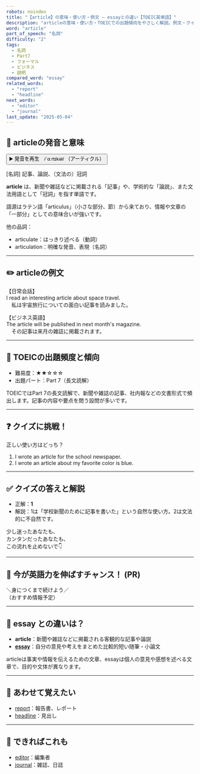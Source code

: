 ```yaml
---
robots: noindex
title: "【article】の意味・使い方・例文 ― essayとの違い【TOEIC英単語】"
description: "articleの意味・使い方・TOEICでの出題傾向をやさしく解説。例文・クイズ付きでessayとの違いもわかりやすく学べます。"
word: "article"
part_of_speech: "名詞"
difficulty: "2"
tags:
  - 名詞
  - Part7
  - フォーマル
  - ビジネス
  - 説明
compared_word: "essay"
related_words:
  - "report"
  - "headline"
next_words:
  - "editor"
  - "journal"
last_update: "2025-05-04"
---
```


## 🔰 articleの発音と意味

<button class="play-audio" onclick="playTTS('article')">
  <span class="play-audio-main">
    ▶️ 発音を再生　/ˈɑːrtɪkəl/
  </span>
  <span class="play-audio-sub">
    （アーティクル）
  </span>
</button>

[名詞] 記事、論説、（文法の）冠詞

**article** は、新聞や雑誌などに掲載される「記事」や、学術的な「論説」、また文法用語として「冠詞」を指す単語です。

語源はラテン語「articulus」（小さな部分、節）から来ており、情報や文章の「一部分」としての意味合いが強いです。

他の品詞：  
- articulate：はっきり述べる（動詞）
- articulation：明確な発音、表現（名詞）

---

## ✏️ articleの例文

【日常会話】  
I read an interesting article about space travel.  
　私は宇宙旅行についての面白い記事を読みました。

【ビジネス英語】  
The article will be published in next month's magazine.  
　その記事は来月の雑誌に掲載されます。

---

## 🎯 TOEICの出題頻度と傾向

- 難易度：★★☆☆☆
- 出題パート：Part 7（長文読解）

TOEICではPart 7の長文読解で、新聞や雑誌の記事、社内報などの文書形式で頻出します。記事の内容や要点を問う設問が多いです。

---

## ❓ クイズに挑戦！

正しい使い方はどっち？

1. I wrote an article for the school newspaper.  
2. I wrote an article about my favorite color is blue.

---

## ✅ クイズの答えと解説

- 正解：**1**
- 解説：1は「学校新聞のために記事を書いた」という自然な使い方。2は文法的に不自然です。

少し迷ったあなたも、  
カンタンだったあなたも、  
この流れを止めないで👇️

---

## 🚀 今が英語力を伸ばすチャンス！ (PR)

<div class="info-center">
＼身につくまで続けよう／<br>  
（おすすめ情報予定）
</div>

---

## 🤔  essay との違いは？

- **article**：新聞や雑誌などに掲載される客観的な記事や論説
- **[essay](/word/essay/)**：自分の意見や考えをまとめた比較的短い随筆・小論文

articleは事実や情報を伝えるための文章、essayは個人の意見や感想を述べる文章で、目的や文体が異なります。

---

## 🧩 あわせて覚えたい

- [report](/word/report/)：報告書、レポート
- [headline](/word/headline/)：見出し

---

## 📖 できればこれも

- [editor](/word/editor/)：編集者
- [journal](/word/journal/)：雑誌、日誌

<!-- cvid: aid36_bid24 -->
